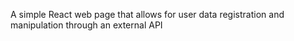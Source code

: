 A simple React web page that allows for user data registration and manipulation through an external API
